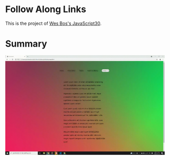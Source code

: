 # Follow Along Links

This is the project of [Wes Bos's JavaScript30](https://javascript30.com/).  

# Summary

![play](./screen-recording.gif)